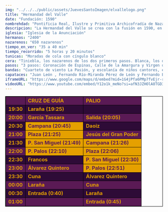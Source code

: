 ```yaml
---
img: "../../../public/assets/JuevesSantoImagen/elvallelogo.png"
title: "Hermandad del Valle"
date: "Fundación: 1590"
nombrehdad: "Pontificia Real, Ilustre y Primitiva Archicofradía de Nazarenos del Santísimo Cristo de la Coronación de Espinas, Nuestro Padre Jesús con la Cruz al Hombro, Nuestra Señora del Valle y Santa Mujer Verónica"
descripcion: "La Hermandad del Valle se crea con la fusión en 1590, en el convento del Valle, de la Hermandad de la Santa Faz, fundada en 1450, y la de la Coronación, fundada en 1540. Al cerrarse el culto en 1810, se produjo el traslado a San Román y, posteriormente, a San Andrés. En 1892 se traslada a la iglesia del Santo Ángel y en 1970 a la de la Anunciación. Reyes de la Lastra ha sido la encargada de realizar este año el paño de la Verónica. La Santa Espina sale en andas delante del primer paso. Los tres pasos de esta hermandad son de un valor artístico considerable. "
iglesia: "Iglesia de la Anunciación"
hermanos: "2400"
nazarenos: "650 nazarenos"
tiempo_en_ver: "35 a 40 min"
tiempo_recorrido: "5 horas y 20 minutos"
tunicas: "Moradas de cola con cíngulo blanco"
cera: "Tiniebla, los nazarenos de los dos primeros pasos. Blanca, los de la Virgen"
pasos: "3 pasos: Coronación de Espinas, Calle de la Amargura y Virgen del Valle"
bandas: "Cuarteto de viento La Pasión, y escolanía de niños cantores, el primero. El segundo no lleva. Tejera, tras el palio"
capataces: "Juan León , Fernando Río-Miranda Pérez de León y Fernando Burón"
iframeURL: "https://www.google.com/maps/d/embed?mid=1G4jPfa6PMp7fvEjr-rNVITEzIy9JNjr6&ehbc=2E312F"
videoURL: "https://www.youtube.com/embed/Y12o1k_meNo?si=afN3JZHOlA8TGD3W"
---
```


<table class="recorrido" style="width: 100%; border-collapse: collapse; text-align: left; border: 1px solid black;">
  <tbody>
    <tr style="background-color: #5a1a55; color: #e5a000; font-weight: bold;">
      <td style="border: 1px solid black; text-align: center;"></td>
      <td style="border: 1px solid black;">CRUZ DE GUÍA</td>
      <td style="border: 1px solid black;">PALIO</td>
    </tr>
    <tr style="background-color: #2e0b37; color: #e5a000; font-weight: bold;">
      <td style="border: 1px solid black; text-align: center;">19:30</td>
      <td style="border: 1px solid black;">Laraña (19:25)</td>
      <td style="border: 1px solid black;"></td>
    </tr>
    <tr style="background-color: #5a1a55; color: #e5a000; font-weight: bold;">
      <td style="border: 1px solid black; text-align: center;">20:00</td>
      <td style="border: 1px solid black;">García Tassara</td>
      <td style="border: 1px solid black;">Salida (20:05)</td>
    </tr>
    <tr style="background-color: #2e0b37; color: #e5a000; font-weight: bold;">
      <td style="border: 1px solid black; text-align: center;">20:30</td>
      <td style="border: 1px solid black; background-color: #e5a000; color: #5a1a55;">Campana (20:45)</td>
      <td style="border: 1px solid black;">Daoiz</td>
    </tr>
    <tr style="background-color: #5a1a55; color: #e5a000; font-weight: bold;">
      <td style="border: 1px solid black; text-align: center;">21:00</td>
      <td style="border: 1px solid black; background-color: #e5a000; color: #5a1a55;">Plaza (21:25)</td>
      <td style="border: 1px solid black;">Jesús del Gran Poder</td>
    </tr>
    <tr style="background-color: #2e0b37; color: #e5a000; font-weight: bold;">
      <td style="border: 1px solid black; text-align: center;">21:30</td>
      <td style="border: 1px solid black; background-color: #e5a000; color: #5a1a55;">P. San Miguel (21:49)</td>
      <td style="border: 1px solid black; background-color: #e5a000; color: #5a1a55;">Campana (21:26)</td>
    </tr>
    <tr style="background-color: #5a1a55; color: #e5a000; font-weight: bold;">
      <td style="border: 1px solid black; text-align: center;">22:00</td>
      <td style="border: 1px solid black; background-color: #e5a000; color: #5a1a55;">P. Palos (22:10)</td>
      <td style="border: 1px solid black; background-color: #e5a000; color: #5a1a55;">Plaza (22:06)</td>
    </tr>
    <tr style="background-color: #2e0b37; color: #e5a000; font-weight: bold;">
      <td style="border: 1px solid black; text-align: center;">22:30</td>
      <td style="border: 1px solid black;">Francos</td>
      <td style="border: 1px solid black; background-color: #e5a000; color: #5a1a55;">P. San Miguel (22:30)</td>
    </tr>
    <tr style="background-color: #5a1a55; color: #e5a000; font-weight: bold;">
      <td style="border: 1px solid black; text-align: center;">23:00</td>
      <td style="border: 1px solid black;">Álvarez Quintero</td>
      <td style="border: 1px solid black; background-color: #e5a000; color: #5a1a55;">P. Palos (22:51)</td>
    </tr>
    <tr style="background-color: #2e0b37; color: #e5a000; font-weight: bold;">
      <td style="border: 1px solid black; text-align: center;">23:30</td>
      <td style="border: 1px solid black;">Cuna</td>
      <td style="border: 1px solid black;">Álvarez Quintero</td>
    </tr>
    <tr style="background-color: #5a1a55; color: #e5a000; font-weight: bold;">
      <td style="border: 1px solid black; text-align: center;">00:00</td>
      <td style="border: 1px solid black;">Laraña</td>
      <td style="border: 1px solid black;">Cuna</td>
    </tr>
    <tr style="background-color: #2e0b37; color: #e5a000; font-weight: bold;">
      <td style="border: 1px solid black; text-align: center;">00:30</td>
      <td style="border: 1px solid black;">Entrada (0:40)</td>
      <td style="border: 1px solid black;">Laraña</td>
    </tr>
    <tr style="background-color: #5a1a55; color: #e5a000; font-weight: bold;">
      <td style="border: 1px solid black; text-align: center;">01:00</td>
      <td style="border: 1px solid black;"></td>
      <td style="border: 1px solid black;">Entrada (0:45)</td>
    </tr>
  </tbody>
</table>
